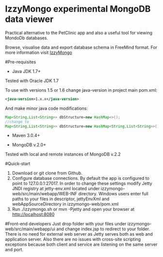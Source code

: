IzzyMongo experimental MongoDB data viewer
==========================================

Practical alternative to the PetClinic app and also a useful tool for viewing MondoDb databases.

Browse, visualise data and export database schema in FreeMind format. For more information visit [IzzyMongo](http://www.polygon4.us)

#Pre-requisites
* Java JDK 1.7+

Tested with Oracle JDK 1.7

To use with versions 1.5 or 1.6 change java-version in project main pom.xml:

~~~~~ xml
<java-version>1.x.x</java-version>
~~~~~

And make minor java code modifications:
~~~~~ java
Map<String,List<String>> dbStructure=new HashMap<>();
//change to
Map<String,List<String>> dbStructure=new HashMap<String,List<String>>();
~~~~~

* Maven 3.0.4+

* MongoDB v.2.0+

Tested with local and remote instances of MongoDB v.2.2

#Quick-start
1. Download or git clone from Github.
2. Configure database connections.
    By default the app is configured to point to 127.0.0.1:27017.
    In order to change these settings modify Jetty JNDI registry at jetty-env.xml located under izzymongo-web/src/main/webapp/WEB-INF directory.
    Windows users enter full paths to your files in descriptor, jettyEnvXml and webAppSourceDirectory in izzymongo-web/pom.xml
3. Run ./izzymongo.sh or mvn -Pjetty and open your browser at [http://localhost:8080](http://localhost:8080)

#Front-end developers
Just drop folder with your files under izzymongo-web/src/main/webapp/ui and change index.jsp to redirect to your folder.
There is no need for external web server as Jetty serves both as web and application server.
Also there are no issues with cross-site scripting exceptions because both client and service are listening on the same server and port.


